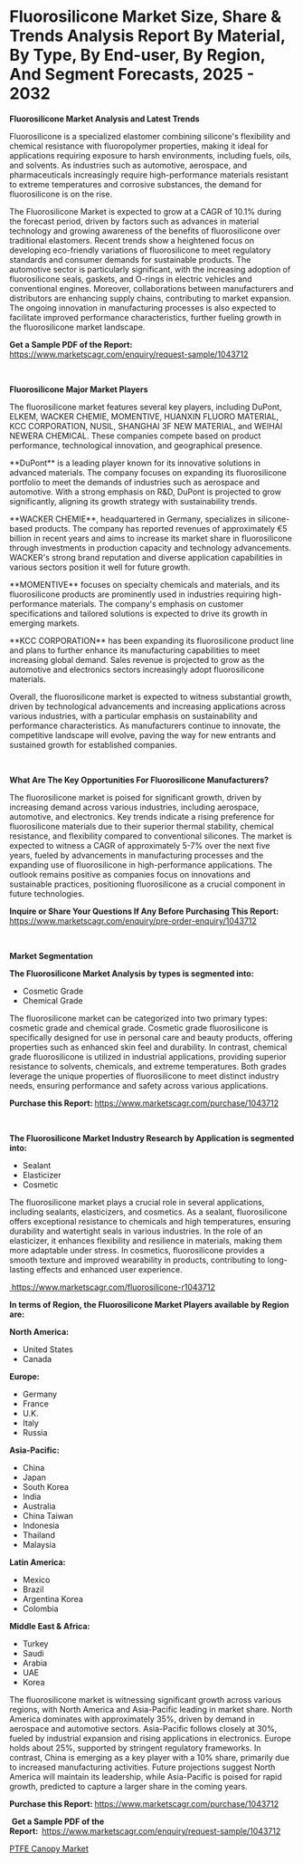 <p><h1>Fluorosilicone Market Size, Share & Trends Analysis Report By Material, By Type, By End-user, By Region, And Segment Forecasts, 2025 - 2032</h1></p><p><strong>Fluorosilicone Market Analysis and Latest Trends</strong></p>
<p><p>Fluorosilicone is a specialized elastomer combining silicone's flexibility and chemical resistance with fluoropolymer properties, making it ideal for applications requiring exposure to harsh environments, including fuels, oils, and solvents. As industries such as automotive, aerospace, and pharmaceuticals increasingly require high-performance materials resistant to extreme temperatures and corrosive substances, the demand for fluorosilicone is on the rise.</p><p>The Fluorosilicone Market is expected to grow at a CAGR of 10.1% during the forecast period, driven by factors such as advances in material technology and growing awareness of the benefits of fluorosilicone over traditional elastomers. Recent trends show a heightened focus on developing eco-friendly variations of fluorosilicone to meet regulatory standards and consumer demands for sustainable products. The automotive sector is particularly significant, with the increasing adoption of fluorosilicone seals, gaskets, and O-rings in electric vehicles and conventional engines. Moreover, collaborations between manufacturers and distributors are enhancing supply chains, contributing to market expansion. The ongoing innovation in manufacturing processes is also expected to facilitate improved performance characteristics, further fueling growth in the fluorosilicone market landscape.</p></p>
<p><strong>Get a Sample PDF of the Report:&nbsp;</strong> <a href="https://www.marketscagr.com/enquiry/request-sample/1043712?utm_campaign=1869&utm_medium=2&utm_source=Github&utm_content=ia&utm_term=02042025&utm_id=fluorosilicone">https://www.marketscagr.com/enquiry/request-sample/1043712</a></p>
<p>&nbsp;</p>
<p><strong>Fluorosilicone Major Market Players</strong></p>
<p><p>The fluorosilicone market features several key players, including DuPont, ELKEM, WACKER CHEMIE, MOMENTIVE, HUANXIN FLUORO MATERIAL, KCC CORPORATION, NUSIL, SHANGHAI 3F NEW MATERIAL, and WEIHAI NEWERA CHEMICAL. These companies compete based on product performance, technological innovation, and geographical presence.</p><p>**DuPont** is a leading player known for its innovative solutions in advanced materials. The company focuses on expanding its fluorosilicone portfolio to meet the demands of industries such as aerospace and automotive. With a strong emphasis on R&D, DuPont is projected to grow significantly, aligning its growth strategy with sustainability trends.</p><p>**WACKER CHEMIE**, headquartered in Germany, specializes in silicone-based products. The company has reported revenues of approximately €5 billion in recent years and aims to increase its market share in fluorosilicone through investments in production capacity and technology advancements. WACKER's strong brand reputation and diverse application capabilities in various sectors position it well for future growth.</p><p>**MOMENTIVE** focuses on specialty chemicals and materials, and its fluorosilicone products are prominently used in industries requiring high-performance materials. The company's emphasis on customer specifications and tailored solutions is expected to drive its growth in emerging markets.</p><p>**KCC CORPORATION** has been expanding its fluorosilicone product line and plans to further enhance its manufacturing capabilities to meet increasing global demand. Sales revenue is projected to grow as the automotive and electronics sectors increasingly adopt fluorosilicone materials.</p><p>Overall, the fluorosilicone market is expected to witness substantial growth, driven by technological advancements and increasing applications across various industries, with a particular emphasis on sustainability and performance characteristics. As manufacturers continue to innovate, the competitive landscape will evolve, paving the way for new entrants and sustained growth for established companies.</p></p>
<p>&nbsp;</p>
<p><strong>What Are The Key Opportunities For Fluorosilicone Manufacturers?</strong></p>
<p><p>The fluorosilicone market is poised for significant growth, driven by increasing demand across various industries, including aerospace, automotive, and electronics. Key trends indicate a rising preference for fluorosilicone materials due to their superior thermal stability, chemical resistance, and flexibility compared to conventional silicones. The market is expected to witness a CAGR of approximately 5-7% over the next five years, fueled by advancements in manufacturing processes and the expanding use of fluorosilicone in high-performance applications. The outlook remains positive as companies focus on innovations and sustainable practices, positioning fluorosilicone as a crucial component in future technologies.</p></p>
<p><strong>Inquire or Share Your Questions If Any Before Purchasing This Report:</strong> <a href="https://www.marketscagr.com/enquiry/pre-order-enquiry/1043712?utm_campaign=1869&utm_medium=2&utm_source=Github&utm_content=ia&utm_term=02042025&utm_id=fluorosilicone">https://www.marketscagr.com/enquiry/pre-order-enquiry/1043712</a></p>
<p>&nbsp;</p>
<p><strong>Market Segmentation</strong></p>
<p><strong>The Fluorosilicone Market Analysis by types is segmented into:</strong></p>
<p><ul><li>Cosmetic Grade</li><li>Chemical Grade</li></ul></p>
<p><p>The fluorosilicone market can be categorized into two primary types: cosmetic grade and chemical grade. Cosmetic grade fluorosilicone is specifically designed for use in personal care and beauty products, offering properties such as enhanced skin feel and durability. In contrast, chemical grade fluorosilicone is utilized in industrial applications, providing superior resistance to solvents, chemicals, and extreme temperatures. Both grades leverage the unique properties of fluorosilicone to meet distinct industry needs, ensuring performance and safety across various applications.</p></p>
<p><strong>Purchase this Report:&nbsp;</strong><a href="https://www.marketscagr.com/purchase/1043712?utm_campaign=1869&utm_medium=2&utm_source=Github&utm_content=ia&utm_term=02042025&utm_id=fluorosilicone">https://www.marketscagr.com/purchase/1043712</a></p>
<p>&nbsp;</p>
<p><strong>The Fluorosilicone Market Industry Research by Application is segmented into:</strong></p>
<p><ul><li>Sealant</li><li>Elasticizer</li><li>Cosmetic</li></ul></p>
<p><p>The fluorosilicone market plays a crucial role in several applications, including sealants, elasticizers, and cosmetics. As a sealant, fluorosilicone offers exceptional resistance to chemicals and high temperatures, ensuring durability and watertight seals in various industries. In the role of an elasticizer, it enhances flexibility and resilience in materials, making them more adaptable under stress. In cosmetics, fluorosilicone provides a smooth texture and improved wearability in products, contributing to long-lasting effects and enhanced user experience.</p></p>
<p><a href="https://www.marketscagr.com/fluorosilicone-r1043712?utm_campaign=1869&utm_medium=2&utm_source=Github&utm_content=ia&utm_term=02042025&utm_id=fluorosilicone">&nbsp;https://www.marketscagr.com/fluorosilicone-r1043712</a></p>
<p><strong>In terms of Region, the Fluorosilicone Market Players available by Region are:</strong></p>
<p>
    <p> <strong> North America: </strong>
        <ul>
            <li>United States</li>
            <li>Canada</li>
        </ul>
        </p> 
    <p> <strong> Europe: </strong>
        <ul>
            <li>Germany</li>
            <li>France</li>
            <li>U.K.</li>
            <li>Italy</li>
            <li>Russia</li>
        </ul>
        </p> 
    <p> <strong> Asia-Pacific: </strong>
        <ul>
            <li>China</li>
            <li>Japan</li>
            <li>South Korea</li>
            <li>India</li>
            <li>Australia</li>
            <li>China Taiwan</li>
            <li>Indonesia</li>
            <li>Thailand</li>
            <li>Malaysia</li>
        </ul>
        </p> 
    <p> <strong> Latin America: </strong>
        <ul>
            <li>Mexico</li>
            <li>Brazil</li>
            <li>Argentina Korea</li>
            <li>Colombia</li>
        </ul>
        </p> 
    <p> <strong> Middle East & Africa: </strong>
        <ul>
            <li>Turkey</li>
            <li>Saudi</li>
            <li>Arabia</li>
            <li>UAE</li>
            <li>Korea</li>
        </ul>
    </p>
    </p>
<p><p>The fluorosilicone market is witnessing significant growth across various regions, with North America and Asia-Pacific leading in market share. North America dominates with approximately 35%, driven by demand in aerospace and automotive sectors. Asia-Pacific follows closely at 30%, fueled by industrial expansion and rising applications in electronics. Europe holds about 25%, supported by stringent regulatory frameworks. In contrast, China is emerging as a key player with a 10% share, primarily due to increased manufacturing activities. Future projections suggest North America will maintain its leadership, while Asia-Pacific is poised for rapid growth, predicted to capture a larger share in the coming years.</p></p>
<p><strong>Purchase this Report: </strong><a href="https://www.marketscagr.com/purchase/1043712?utm_campaign=1869&utm_medium=2&utm_source=Github&utm_content=ia&utm_term=02042025&utm_id=fluorosilicone">https://www.marketscagr.com/purchase/1043712</a></p>
<p>&nbsp;<strong>Get a Sample PDF of the Report:&nbsp;&nbsp;</strong><a href="https://www.marketscagr.com/enquiry/request-sample/1043712?utm_campaign=1869&utm_medium=2&utm_source=Github&utm_content=ia&utm_term=02042025&utm_id=fluorosilicone">https://www.marketscagr.com/enquiry/request-sample/1043712</a></p>
<p><strong></strong></p>
<p><p><a href="https://github.com/CliffMedina6/Market-Research-Report-List-7/blob/main/ptfe-canopy-market.md?utm_campaign=1869&utm_medium=2&utm_source=Github&utm_content=ia&utm_term=02042025&utm_id=fluorosilicone">PTFE Canopy Market</a></p></p>